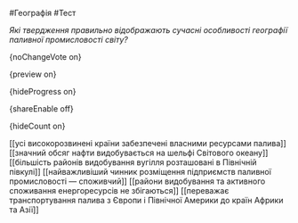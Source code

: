#Географія #Тест

*Які твердження правильно відображають сучасні особливості географії паливної промисловості світу?*

{noChangeVote on}

{preview on}

{hideProgress on}

{shareEnable off}

{hideCount on}

[[усі високорозвинені країни забезпечені власними ресурсами палива]]
[[значний обсяг нафти видобувається на шельфі Світового океану]]
[[більшість районів видобування вугілля розташовані в Північній півкулі]]
[[найважливіший чинник розміщення підприємств паливної промисловості — споживчий]]
[[райони видобування та активного споживання енергоресурсів не збігаються]]
[[переважає транспортування палива з Європи і Північної Америки до країн Африки та Азії]]
